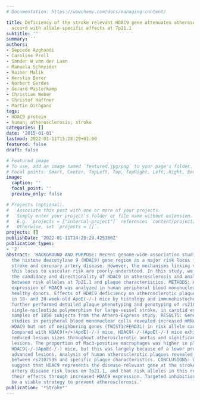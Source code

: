 ```yaml
---
# Documentation: https://wowchemy.com/docs/managing-content/

title: Deficiency of the stroke relevant HDAC9 gene attenuates atherosclerosis in
  accord with allele-specific effects at 7p21.1
subtitle: ''
summary: ''
authors:
- Sepiede Azghandi
- Caroline Prell
- Sander W van der Laan
- Manuela Schneider
- Rainer Malik
- Kerstin Berer
- Norbert Gerdes
- Gerard Pasterkamp
- Christian Weber
- Christof Haffner
- Martin Dichgans
tags:
- HDAC9 protein
- human; atherosclerosis; stroke
categories: []
date: '2015-01-01'
lastmod: 2022-01-11T15:28:29+01:00
featured: false
draft: false

# Featured image
# To use, add an image named `featured.jpg/png` to your page's folder.
# Focal points: Smart, Center, TopLeft, Top, TopRight, Left, Right, BottomLeft, Bottom, BottomRight.
image:
  caption: ''
  focal_point: ''
  preview_only: false

# Projects (optional).
#   Associate this post with one or more of your projects.
#   Simply enter your project's folder or file name without extension.
#   E.g. `projects = ["internal-project"]` references `content/project/deep-learning/index.md`.
#   Otherwise, set `projects = []`.
projects: []
publishDate: '2022-01-11T14:28:29.425166Z'
publication_types:
- '2'
abstract: 'BACKGROUND AND PURPOSE: Recent genome-wide association studies identified
  the histone deacetylase 9 (HDAC9) gene region as a major risk locus for large-vessel
  stroke and coronary artery disease. However, the mechanisms linking variants at
  this locus to vascular risk are poorly understood. In this study, we investigated
  the candidacy and directionality of HDAC9 in atherosclerosis and analyzed associations
  between risk alleles at 7p21.1 and plaque characteristics. METHODS: Allele-dependent
  expression of HDAC9 was analyzed in human peripheral blood mononuclear cells of
  healthy donors. Effects of HDAC9 deficiency on atherosclerotic plaques were investigated
  in 18- and 28-week-old ApoE(-/-) mice by histology and immunohistochemistry. We
  further performed detailed plaque phenotyping and genotyping of rs2107595, the lead
  single-nucleotide polymorphism for large-vessel stroke, in carotid endarterectomy
  samples of 1858 subjects from the Athero-Express study. RESULTS: Gene expression
  studies in peripheral blood mononuclear cells revealed increased mRNA levels of
  HDAC9 but not of neighboring genes (TWIST1/FERD3L) in risk allele carriers of rs2107595.
  Compared with HDAC9(+/+)ApoE(-/-) mice, HDAC9(-/-)ApoE(-/-) mice exhibited markedly
  reduced lesion sizes throughout atherosclerotic aortas and significantly less advanced
  lesions. The proportion of Mac3-positive macrophages was higher in plaques from
  HDAC9(-/-)ApoE(-/-) mice, but this was largely because of a lower proportion of
  advanced lesions. Analysis of human atherosclerotic plaques revealed no association
  between rs2107595 and specific plaque characteristics. CONCLUSIONS: Our results
  suggest that HDAC9 represents the disease-relevant gene at the stroke and coronary
  artery disease risk locus on 7p21.1, and that risk alleles in this region mediate
  their effects through increased HDAC9 expression. Targeted inhibition of HDAC9 might
  be a viable strategy to prevent atherosclerosis.'
publication: '*Stroke*'
---
```

